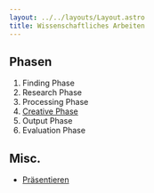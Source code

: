```yaml
---
layout: ../../layouts/Layout.astro
title: Wissenschaftliches Arbeiten 
---
```

## Phasen
1. Finding Phase
2. Research Phase
3. Processing Phase
4. [Creative Phase](creative-Phase.md)
5. Output Phase
6. Evaluation Phase


## Misc.
- [Präsentieren](../praesentieren)
